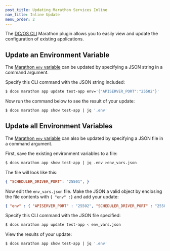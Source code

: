```yaml
---
post_title: Updating Marathon Services Inline
nav_title: Inline Update
menu_order: 2
---
```


The [DC/OS CLI][1] Marathon plugin allows you to easily view and update the configuration of existing applications.

## Update an Environment Variable

The [Marathon `env` variable][2] can be updated by specifying a JSON string in a command argument.

Specify this CLI command with the JSON string included:

```bash
$ dcos marathon app update test-app env='{"APISERVER_PORT":"25502"}'
```

Now run the command below to see the result of your update:

```bash
$ dcos marathon app show test-app | jq '.env'
```

## Update all Environment Variables

The [Marathon `env` variable][1] can also be updated by specifying a JSON file in a command argument.

First, save the existing environment variables to a file:

```bash
$ dcos marathon app show test-app | jq .env >env_vars.json
```

The file will look like this:

```json
{ "SCHEDULER_DRIVER_PORT": "25501", }
```

Now edit the `env_vars.json` file. Make the JSON a valid object by enclosing the file contents with `{ "env" :}` and add your update:

```json
{ "env" : { "APISERVER_PORT" : "25502", "SCHEDULER_DRIVER_PORT" : "25501" } }
```

Specify this CLI command with the JSON file specified:

```bash
$ dcos marathon app update test-app < env_vars.json
```

View the results of your update:

```bash
$ dcos marathon app show test-app | jq '.env'
```

 [1]: /docs/1.7/usage/cli/
 [2]: https://mesosphere.github.io/marathon/docs/task-environment-vars.html
